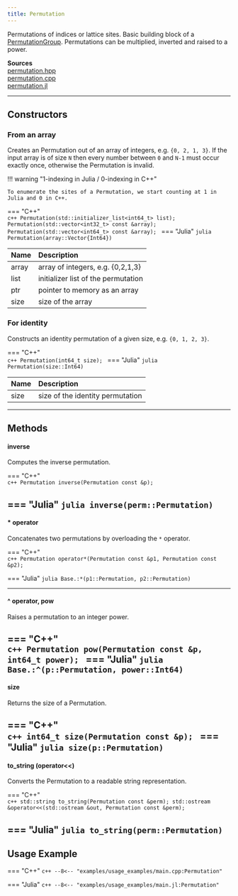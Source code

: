 ```yaml
---
title: Permutation
---
```


Permutations of indices or lattice sites. Basic building block of a [PermutationGroup](permutation_group.md). Permutations can be multiplied, inverted and raised to a power.

**Sources**<br>
[permutation.hpp](https://github.com/awietek/xdiag/blob/main/xdiag/symmetries/permutation.hpp)<br>
[permutation.cpp](https://github.com/awietek/xdiag/blob/main/xdiag/symmetries/permutation.cpp)<br>
[permutation.jl](https://github.com/awietek/XDiag.jl/blob/main/src/symmetries/permutation.jl)

---

## Constructors
	
### From an array

Creates an Permutation out of an array of integers, e.g. `{0, 2, 1, 3}`. If the input array is of size `N` then every number between `0` and `N-1` must occur exactly once, otherwise the Permutation is invalid.

!!! warning "1-indexing in Julia / 0-indexing in C++"

	To enumerate the sites of a Permutation, we start counting at 1 in Julia and 0 in C++.
	

=== "C++"	
	```c++
	Permutation(std::initializer_list<int64_t> list);
	Permutation(std::vector<int32_t> const &array);
	Permutation(std::vector<int64_t> const &array);
	```
=== "Julia"
	```julia
 	Permutation(array::Vector{Int64})
 	```
	
| Name  | Description                         |
|:------|:------------------------------------|
| array | array of integers, e.g. {0,2,1,3}   |
| list  | initializer list of the permutation |
| ptr   | pointer to memory as an array       |
| size  | size of the array                   |



### For identity

Constructs an identity permutation of a given size, e.g. `{0, 1, 2, 3}`.

=== "C++"	
	```c++
	Permutation(int64_t size);
	```
=== "Julia"
	```julia
 	Permutation(size::Int64)
 	```
	
| Name | Description                      |
|:-----|:---------------------------------|
| size | size of the identity permutation |

---

## Methods


#### inverse

Computes the inverse permutation.
	
=== "C++"	
	```c++
	Permutation inverse(Permutation const &p);
	```
	
=== "Julia"
	```julia
	inverse(perm::Permutation)
	```
---

#### * operator

Concatenates two permutations by overloading the `*` operator.

=== "C++"	
	```c++
	Permutation operator*(Permutation const &p1, Permutation const &p2);
	```
	
=== "Julia"
	```julia
	Base.:*(p1::Permutation, p2::Permutation)
	```
	
---

#### ^ operator, pow

Raises a permutation to an integer power.


=== "C++"	
	```c++
	Permutation pow(Permutation const &p, int64_t power);
	```
=== "Julia"
	```julia
	Base.:^(p::Permutation, power::Int64)
	```
---

#### size

Returns the size of a Permutation.

=== "C++"	
	```c++
	int64_t size(Permutation const &p);
	```
=== "Julia"
	```julia
	size(p::Permutation)
	```
---

#### to_string (operator<<)

Converts the Permutation to a readable string representation.
	
=== "C++"	
	```c++
	std::string to_string(Permutation const &perm);
	std::ostream &operator<<(std::ostream &out, Permutation const &perm);
	```

=== "Julia"
	```julia
	to_string(perm::Permutation)
	```
---

## Usage Example

=== "C++"
	```c++
	--8<-- "examples/usage_examples/main.cpp:Permutation"
	```

=== "Julia"
	```c++
	--8<-- "examples/usage_examples/main.jl:Permutation"
	```

